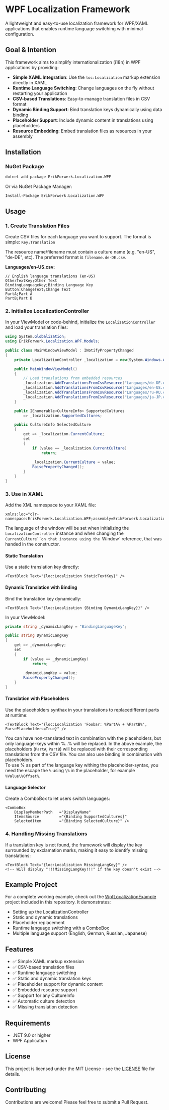# WPF Localization Framework

A lightweight and easy-to-use localization framework for WPF/XAML applications that enables runtime language switching with minimal configuration.

## Goal & Intention

This framework aims to simplify internationalization (i18n) in WPF applications by providing:

- **Simple XAML Integration**: Use the `loc:Localization` markup extension directly in XAML
- **Runtime Language Switching**: Change languages on the fly without restarting your application
- **CSV-based Translations**: Easy-to-manage translation files in CSV format
- **Dynamic Binding Support**: Bind translation keys dynamically using data binding
- **Placeholder Support**: Include dynamic content in translations using placeholders
- **Resource Embedding**: Embed translation files as resources in your assembly

## Installation

### NuGet Package

```bash
dotnet add package ErikForwerk.Localization.WPF
```

Or via NuGet Package Manager:

```
Install-Package ErikForwerk.Localization.WPF
```

## Usage

### 1. Create Translation Files

Create CSV files for each language you want to support. The format is simple: `Key;Translation`

The resource name/filename must contain a culture name (e.g. "en-US", "de-DE", etc). The preferred format is `filename.de-DE.csv`.

**Languages/en-US.csv:**
```csv
// English language translations (en-US)
OtherTextKey;Other Text
BindingLanguageKey;Binding Language Key
Button:ChangeText;Change Text
PartA;Part A
PartB;Part B
```

### 2. Initialize LocalizationController

In your ViewModel or code-behind, initialize the `LocalizationController` and load your translation files:

```csharp
using System.Globalization;
using ErikForwerk.Localization.WPF.Models;

public class MainWindowViewModel : INotifyPropertyChanged
{
    private LocalizationController _localization = new(System.Windows.Application.Current.MainWindow);

    public MainWindowViewModel()
    {
        // Load translations from embedded resources
        _localization.AddTranslationsFromCsvResource("Languages/de-DE.csv");
        _localization.AddTranslationsFromCsvResource("Languages/en-US.csv");
        _localization.AddTranslationsFromCsvResource("Languages/ru-RU.csv");
        _localization.AddTranslationsFromCsvResource("Languages/ja-JP.csv");
    }

    public IEnumerable<CultureInfo> SupportedCultures
        => _localization.SupportedCultures;

    public CultureInfo SelectedCulture
    {
        get => _localization.CurrentCulture;
        set
        {
            if (value == _localization.CurrentCulture)
                return;
            
            _localization.CurrentCulture = value;
            RaisePropertyChanged();
        }
    }
}
```

### 3. Use in XAML

Add the XML namespace to your XAML file:

```xaml
xmlns:loc="clr-namespace:ErikForwerk.Localization.WPF;assembly=ErikForwerk.Localization.WPF"
```

The language of the window will be set when initializing the `LocalizationController` instance and when changing the `CurrentCulture``on that instance using the `Window` reference, that was handed in the constructor.

#### Static Translation

Use a static translation key directly:

```xaml
<TextBlock Text="{loc:Localization StaticTextKey}" />
```

#### Dynamic Translation with Binding

Bind the translation key dynamically:

```xaml
<TextBlock Text="{loc:Localization {Binding DynamicLangKey}}" />
```

In your ViewModel:

```csharp
private string _dynamicLangKey = "BindingLanguageKey";

public string DynamicLangKey
{
    get => _dynamicLangKey;
    set
    {
        if (value == _dynamicLangKey)
            return;
        
        _dynamicLangKey = value;
        RaisePropertyChanged();
    }
}
```

#### Translation with Placeholders

Use the placeholders synthax in your translations to replacedifferent parts at runtime:

```xaml
<TextBlock Text="{loc:Localization 'Foobar: %PartA% + %PartB%', ParsePlaceholders=True}" />
```

You can have non-translated text in combination with the placeholders, but only language-keys within %..% will be replaced.
In the above example, the placeholders (`PartA`, `PartB`) will be replaced with their corresponding translations from the CSV file.
You can also use binding in combination with placeholders.\
To use % as part of the language key withing the placeholder-syntax, you need the escape the `%` using `\%` in the placeholder, for example  `%Value\%Offset%`.


#### Language Selector

Create a ComboBox to let users switch languages:

```xaml
<ComboBox
    DisplayMemberPath	="DisplayName"
    ItemsSource			="{Binding SupportedCultures}"
    SelectedItem		="{Binding SelectedCulture}" />
```

### 4. Handling Missing Translations

If a translation key is not found, the framework will display the key surrounded by exclamation marks, making it easy to identify missing translations:

```xaml
<TextBlock Text="{loc:Localization MissingLangKey}" />
<!-- Will display "!!!MissingLangKey!!!" if the key doesn't exist -->
```

## Example Project

For a complete working example, check out the [WpfLocalizationExample](./Examples/WpfLocalizationExample) project included in this repository. It demonstrates:

- Setting up the LocalizationController
- Static and dynamic translations
- Placeholder replacement
- Runtime language switching with a ComboBox
- Multiple language support (English, German, Russian, Japanese)

## Features

- ✅ Simple XAML markup extension
- ✅ CSV-based translation files
- ✅ Runtime language switching
- ✅ Static and dynamic translation keys
- ✅ Placeholder support for dynamic content
- ✅ Embedded resource support
- ✅ Support for any CultureInfo
- ✅ Automatic culture detection
- ✅ Missing translation detection

## Requirements

- .NET 9.0 or higher
- WPF Application

## License

This project is licensed under the MIT License - see the [LICENSE](LICENSE) file for details.

## Contributing

Contributions are welcome! Please feel free to submit a Pull Request.
